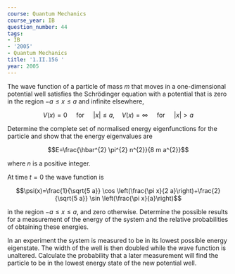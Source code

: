 ```yaml
---
course: Quantum Mechanics
course_year: IB
question_number: 44
tags:
- IB
- '2005'
- Quantum Mechanics
title: '1.II.15G '
year: 2005
---
```



The wave function of a particle of mass $m$ that moves in a one-dimensional potential well satisfies the Schrödinger equation with a potential that is zero in the region $-a \leq x \leq a$ and infinite elsewhere,

$$V(x)=0 \quad \text { for } \quad|x| \leq a, \quad V(x)=\infty \quad \text { for } \quad|x|>a$$

Determine the complete set of normalised energy eigenfunctions for the particle and show that the energy eigenvalues are

$$E=\frac{\hbar^{2} \pi^{2} n^{2}}{8 m a^{2}}$$

where $n$ is a positive integer.

At time $t=0$ the wave function is

$$\psi(x)=\frac{1}{\sqrt{5 a}} \cos \left(\frac{\pi x}{2 a}\right)+\frac{2}{\sqrt{5 a}} \sin \left(\frac{\pi x}{a}\right)$$

in the region $-a \leq x \leq a$, and zero otherwise. Determine the possible results for a measurement of the energy of the system and the relative probabilities of obtaining these energies.

In an experiment the system is measured to be in its lowest possible energy eigenstate. The width of the well is then doubled while the wave function is unaltered. Calculate the probability that a later measurement will find the particle to be in the lowest energy state of the new potential well.
